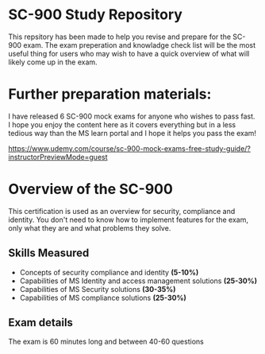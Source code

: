 # SC-900 Study Repository
This repsitory has been made to help you revise and prepare for the SC-900 exam. The exam preperation and knowladge check list will be the most useful thing for users who may wish to have a quick overview of what will likely come up in the exam.

# Further preparation materials:
I have released 6 SC-900 mock exams for anyone who wishes to pass fast. I hope you enjoy the content here as it covers everything but in a less tedious way than the MS learn portal and I hope it helps you pass the exam!

https://www.udemy.com/course/sc-900-mock-exams-free-study-guide/?instructorPreviewMode=guest

# Overview of the SC-900
This certification is used as an overview for security, compliance and identity. You don't need to know how to implement features for the exam, only what they are and what problems they solve. 

## Skills Measured
- Concepts of security compliance and identity **(5-10%)**
- Capabilities of MS Identity and access management solutions **(25-30%)**
- Capabilities of MS Security solutions **(30-35%)**
- Capabilities of MS compliance solutions **(25-30%)**

## Exam details
The exam is 60 minutes long and between 40-60 questions




